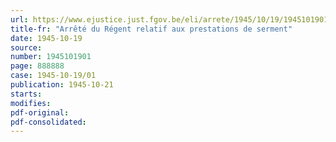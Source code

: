 ```yaml
---
url: https://www.ejustice.just.fgov.be/eli/arrete/1945/10/19/1945101901/justel
title-fr: "Arrêté du Régent relatif aux prestations de serment"
date: 1945-10-19
source:
number: 1945101901
page: 888888
case: 1945-10-19/01
publication: 1945-10-21
starts:
modifies:
pdf-original:
pdf-consolidated:
---
```


